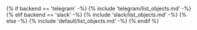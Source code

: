 {% if backend == 'telegram' -%}
{% include 'telegram/list_objects.md' -%}
{% elif backend == 'slack' -%}
{% include 'slack/list_objects.md' -%}
{% else -%}
{% include 'default/list_objects.md' -%}
{% endif %}
